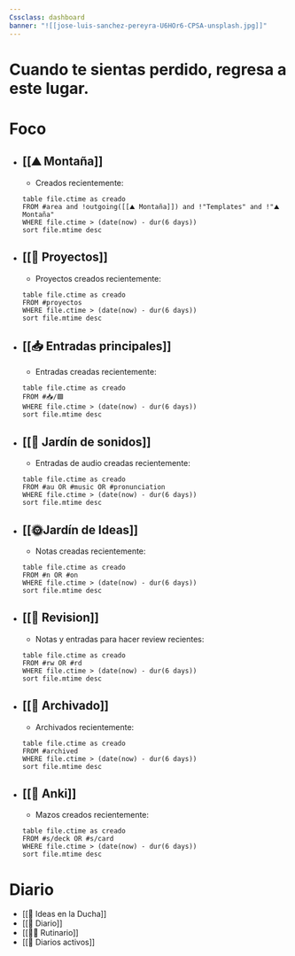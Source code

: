 ```yaml
---
Cssclass: dashboard
banner: "![[jose-luis-sanchez-pereyra-U6HOr6-CPSA-unsplash.jpg]]"
---
```


# Cuando te sientas perdido, regresa a este lugar.

# Foco
- ## [[⛰️ Montaña]]
	- Creados recientemente:
	```dataview
	table file.ctime as creado
	FROM #area and !outgoing([[⛰️ Montaña]]) and !"Templates" and !"⛰️ Montaña"
	WHERE file.ctime > (date(now) - dur(6 days))
	sort file.mtime desc
	```

- ## [[🚧 Proyectos]]
	- Proyectos creados recientemente:
	```dataview
	table file.ctime as creado
	FROM #proyectos  
	WHERE file.ctime > (date(now) - dur(6 days))
	sort file.mtime desc
	```
- ## [[📥 Entradas principales]]
	- Entradas creadas recientemente:
	```dataview
	table file.ctime as creado
	FROM #📥/🟩
	WHERE file.ctime > (date(now) - dur(6 days))
	sort file.mtime desc
	```
- ## [[🎵 Jardín de sonidos]] 
	- Entradas de audio creadas recientemente:
	```dataview
	table file.ctime as creado
	FROM #au OR #music OR #pronunciation 
	WHERE file.ctime > (date(now) - dur(6 days))
	sort file.mtime desc
	```
- ## [[🌞Jardín de Ideas]]
	- Notas creadas recientemente:
	```dataview
	table file.ctime as creado
	FROM #n OR #on 
	WHERE file.ctime > (date(now) - dur(6 days))
	sort file.mtime desc
	```
- ## [[🔄 Revision]]
	- Notas y entradas para hacer review recientes:
	```dataview
	table file.ctime as creado
	FROM #rw OR #rd
	WHERE file.ctime > (date(now) - dur(6 days))
	sort file.mtime desc
	```
- ## [[📁 Archivado]]
	- Archivados recientemente:
	```dataview
	table file.ctime as creado
	FROM #archived 
	WHERE file.ctime > (date(now) - dur(6 days))
	sort file.mtime desc
	```
- ## [[💎 Anki]]
	- Mazos creados recientemente:
	```dataview
	table file.ctime as creado
	FROM #s/deck OR #s/card  
	WHERE file.ctime > (date(now) - dur(6 days))
	sort file.mtime desc
	```

# Diario
- [[🚿 Ideas en la Ducha]]
- [[📆 Diario]]
- [[🏃‍♂️ Rutinario]]
- [[🤺 Diarios activos]]


